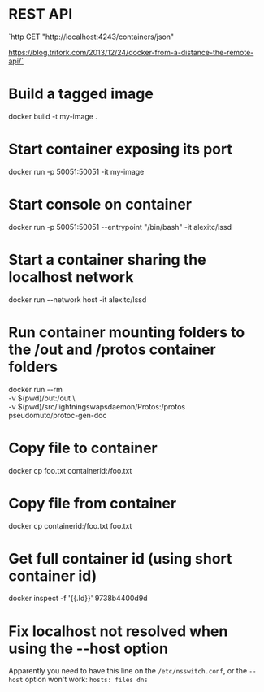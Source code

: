 # REST API
`http GET "http://localhost:4243/containers/json"

https://blog.trifork.com/2013/12/24/docker-from-a-distance-the-remote-api/`

# Build a tagged image
docker build -t my-image .

# Start container exposing its port
docker run -p 50051:50051 -it my-image

# Start console on container
docker run -p 50051:50051 --entrypoint "/bin/bash" -it alexitc/lssd

# Start a container sharing the localhost network
docker run --network host -it alexitc/lssd

# Run container mounting folders to the /out and /protos container folders
docker run --rm \
  -v $(pwd)/out:/out \         
  -v $(pwd)/src/lightningswapsdaemon/Protos:/protos \
  pseudomuto/protoc-gen-doc

# Copy file to container
docker cp foo.txt containerid:/foo.txt

# Copy file from container
docker cp containerid:/foo.txt foo.txt

# Get full container id (using short container id)
docker inspect -f '{{.Id}}' 9738b4400d9d

# Fix localhost not resolved when using the --host option
Apparently you need to have this line on the `/etc/nsswitch.conf`, or the `--host` option won't work: `hosts: files dns`
